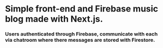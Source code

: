 # Simple front-end and Firebase music blog made with Next.js. 
### Users authenticated through Firebase, communicate with each via chatroom where there messages are stored with Firestore.
